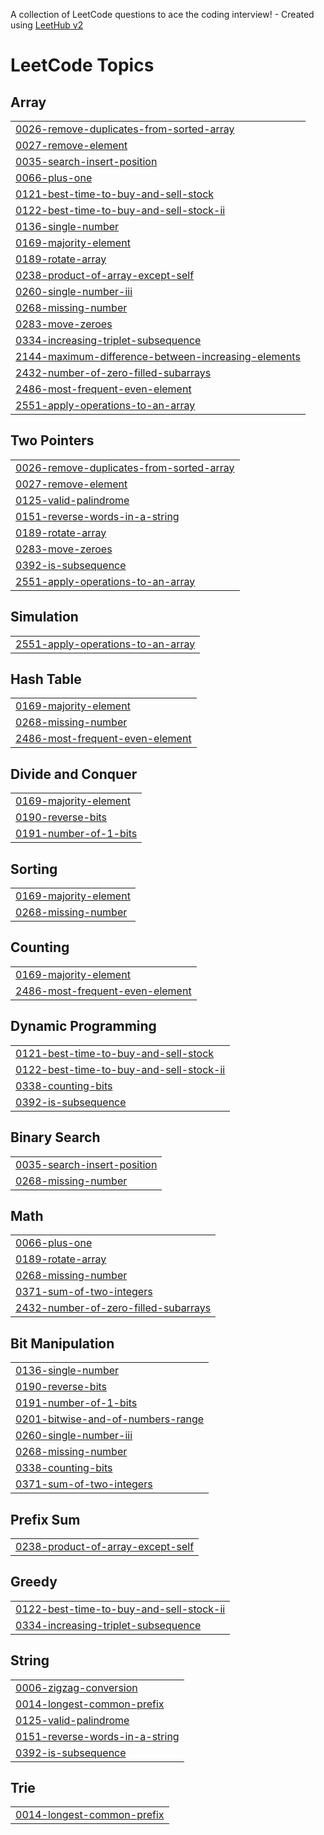 A collection of LeetCode questions to ace the coding interview! - Created using [LeetHub v2](https://github.com/arunbhardwaj/LeetHub-2.0)
<!---LeetCode Topics Start-->
# LeetCode Topics
## Array
|  |
| ------- |
| [0026-remove-duplicates-from-sorted-array](https://github.com/Rijan25/dsa_python_solns/tree/master/0026-remove-duplicates-from-sorted-array) |
| [0027-remove-element](https://github.com/Rijan25/dsa_python_solns/tree/master/0027-remove-element) |
| [0035-search-insert-position](https://github.com/Rijan25/dsa_python_solns/tree/master/0035-search-insert-position) |
| [0066-plus-one](https://github.com/Rijan25/dsa_python_solns/tree/master/0066-plus-one) |
| [0121-best-time-to-buy-and-sell-stock](https://github.com/Rijan25/dsa_python_solns/tree/master/0121-best-time-to-buy-and-sell-stock) |
| [0122-best-time-to-buy-and-sell-stock-ii](https://github.com/Rijan25/dsa_python_solns/tree/master/0122-best-time-to-buy-and-sell-stock-ii) |
| [0136-single-number](https://github.com/Rijan25/dsa_python_solns/tree/master/0136-single-number) |
| [0169-majority-element](https://github.com/Rijan25/dsa_python_solns/tree/master/0169-majority-element) |
| [0189-rotate-array](https://github.com/Rijan25/dsa_python_solns/tree/master/0189-rotate-array) |
| [0238-product-of-array-except-self](https://github.com/Rijan25/dsa_python_solns/tree/master/0238-product-of-array-except-self) |
| [0260-single-number-iii](https://github.com/Rijan25/dsa_python_solns/tree/master/0260-single-number-iii) |
| [0268-missing-number](https://github.com/Rijan25/dsa_python_solns/tree/master/0268-missing-number) |
| [0283-move-zeroes](https://github.com/Rijan25/dsa_python_solns/tree/master/0283-move-zeroes) |
| [0334-increasing-triplet-subsequence](https://github.com/Rijan25/dsa_python_solns/tree/master/0334-increasing-triplet-subsequence) |
| [2144-maximum-difference-between-increasing-elements](https://github.com/Rijan25/dsa_python_solns/tree/master/2144-maximum-difference-between-increasing-elements) |
| [2432-number-of-zero-filled-subarrays](https://github.com/Rijan25/dsa_python_solns/tree/master/2432-number-of-zero-filled-subarrays) |
| [2486-most-frequent-even-element](https://github.com/Rijan25/dsa_python_solns/tree/master/2486-most-frequent-even-element) |
| [2551-apply-operations-to-an-array](https://github.com/Rijan25/dsa_python_solns/tree/master/2551-apply-operations-to-an-array) |
## Two Pointers
|  |
| ------- |
| [0026-remove-duplicates-from-sorted-array](https://github.com/Rijan25/dsa_python_solns/tree/master/0026-remove-duplicates-from-sorted-array) |
| [0027-remove-element](https://github.com/Rijan25/dsa_python_solns/tree/master/0027-remove-element) |
| [0125-valid-palindrome](https://github.com/Rijan25/dsa_python_solns/tree/master/0125-valid-palindrome) |
| [0151-reverse-words-in-a-string](https://github.com/Rijan25/dsa_python_solns/tree/master/0151-reverse-words-in-a-string) |
| [0189-rotate-array](https://github.com/Rijan25/dsa_python_solns/tree/master/0189-rotate-array) |
| [0283-move-zeroes](https://github.com/Rijan25/dsa_python_solns/tree/master/0283-move-zeroes) |
| [0392-is-subsequence](https://github.com/Rijan25/dsa_python_solns/tree/master/0392-is-subsequence) |
| [2551-apply-operations-to-an-array](https://github.com/Rijan25/dsa_python_solns/tree/master/2551-apply-operations-to-an-array) |
## Simulation
|  |
| ------- |
| [2551-apply-operations-to-an-array](https://github.com/Rijan25/dsa_python_solns/tree/master/2551-apply-operations-to-an-array) |
## Hash Table
|  |
| ------- |
| [0169-majority-element](https://github.com/Rijan25/dsa_python_solns/tree/master/0169-majority-element) |
| [0268-missing-number](https://github.com/Rijan25/dsa_python_solns/tree/master/0268-missing-number) |
| [2486-most-frequent-even-element](https://github.com/Rijan25/dsa_python_solns/tree/master/2486-most-frequent-even-element) |
## Divide and Conquer
|  |
| ------- |
| [0169-majority-element](https://github.com/Rijan25/dsa_python_solns/tree/master/0169-majority-element) |
| [0190-reverse-bits](https://github.com/Rijan25/dsa_python_solns/tree/master/0190-reverse-bits) |
| [0191-number-of-1-bits](https://github.com/Rijan25/dsa_python_solns/tree/master/0191-number-of-1-bits) |
## Sorting
|  |
| ------- |
| [0169-majority-element](https://github.com/Rijan25/dsa_python_solns/tree/master/0169-majority-element) |
| [0268-missing-number](https://github.com/Rijan25/dsa_python_solns/tree/master/0268-missing-number) |
## Counting
|  |
| ------- |
| [0169-majority-element](https://github.com/Rijan25/dsa_python_solns/tree/master/0169-majority-element) |
| [2486-most-frequent-even-element](https://github.com/Rijan25/dsa_python_solns/tree/master/2486-most-frequent-even-element) |
## Dynamic Programming
|  |
| ------- |
| [0121-best-time-to-buy-and-sell-stock](https://github.com/Rijan25/dsa_python_solns/tree/master/0121-best-time-to-buy-and-sell-stock) |
| [0122-best-time-to-buy-and-sell-stock-ii](https://github.com/Rijan25/dsa_python_solns/tree/master/0122-best-time-to-buy-and-sell-stock-ii) |
| [0338-counting-bits](https://github.com/Rijan25/dsa_python_solns/tree/master/0338-counting-bits) |
| [0392-is-subsequence](https://github.com/Rijan25/dsa_python_solns/tree/master/0392-is-subsequence) |
## Binary Search
|  |
| ------- |
| [0035-search-insert-position](https://github.com/Rijan25/dsa_python_solns/tree/master/0035-search-insert-position) |
| [0268-missing-number](https://github.com/Rijan25/dsa_python_solns/tree/master/0268-missing-number) |
## Math
|  |
| ------- |
| [0066-plus-one](https://github.com/Rijan25/dsa_python_solns/tree/master/0066-plus-one) |
| [0189-rotate-array](https://github.com/Rijan25/dsa_python_solns/tree/master/0189-rotate-array) |
| [0268-missing-number](https://github.com/Rijan25/dsa_python_solns/tree/master/0268-missing-number) |
| [0371-sum-of-two-integers](https://github.com/Rijan25/dsa_python_solns/tree/master/0371-sum-of-two-integers) |
| [2432-number-of-zero-filled-subarrays](https://github.com/Rijan25/dsa_python_solns/tree/master/2432-number-of-zero-filled-subarrays) |
## Bit Manipulation
|  |
| ------- |
| [0136-single-number](https://github.com/Rijan25/dsa_python_solns/tree/master/0136-single-number) |
| [0190-reverse-bits](https://github.com/Rijan25/dsa_python_solns/tree/master/0190-reverse-bits) |
| [0191-number-of-1-bits](https://github.com/Rijan25/dsa_python_solns/tree/master/0191-number-of-1-bits) |
| [0201-bitwise-and-of-numbers-range](https://github.com/Rijan25/dsa_python_solns/tree/master/0201-bitwise-and-of-numbers-range) |
| [0260-single-number-iii](https://github.com/Rijan25/dsa_python_solns/tree/master/0260-single-number-iii) |
| [0268-missing-number](https://github.com/Rijan25/dsa_python_solns/tree/master/0268-missing-number) |
| [0338-counting-bits](https://github.com/Rijan25/dsa_python_solns/tree/master/0338-counting-bits) |
| [0371-sum-of-two-integers](https://github.com/Rijan25/dsa_python_solns/tree/master/0371-sum-of-two-integers) |
## Prefix Sum
|  |
| ------- |
| [0238-product-of-array-except-self](https://github.com/Rijan25/dsa_python_solns/tree/master/0238-product-of-array-except-self) |
## Greedy
|  |
| ------- |
| [0122-best-time-to-buy-and-sell-stock-ii](https://github.com/Rijan25/dsa_python_solns/tree/master/0122-best-time-to-buy-and-sell-stock-ii) |
| [0334-increasing-triplet-subsequence](https://github.com/Rijan25/dsa_python_solns/tree/master/0334-increasing-triplet-subsequence) |
## String
|  |
| ------- |
| [0006-zigzag-conversion](https://github.com/Rijan25/dsa_python_solns/tree/master/0006-zigzag-conversion) |
| [0014-longest-common-prefix](https://github.com/Rijan25/dsa_python_solns/tree/master/0014-longest-common-prefix) |
| [0125-valid-palindrome](https://github.com/Rijan25/dsa_python_solns/tree/master/0125-valid-palindrome) |
| [0151-reverse-words-in-a-string](https://github.com/Rijan25/dsa_python_solns/tree/master/0151-reverse-words-in-a-string) |
| [0392-is-subsequence](https://github.com/Rijan25/dsa_python_solns/tree/master/0392-is-subsequence) |
## Trie
|  |
| ------- |
| [0014-longest-common-prefix](https://github.com/Rijan25/dsa_python_solns/tree/master/0014-longest-common-prefix) |
<!---LeetCode Topics End-->